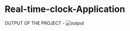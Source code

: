 ﻿# Real-time-clock-Application
 OUTPUT OF THE PROJECT -
![output](https://github.com/Princegupta101/Real-time-clock-Application/assets/125169311/fcbf0ebc-ab5f-4aab-aea2-8aa79c781dd1)
